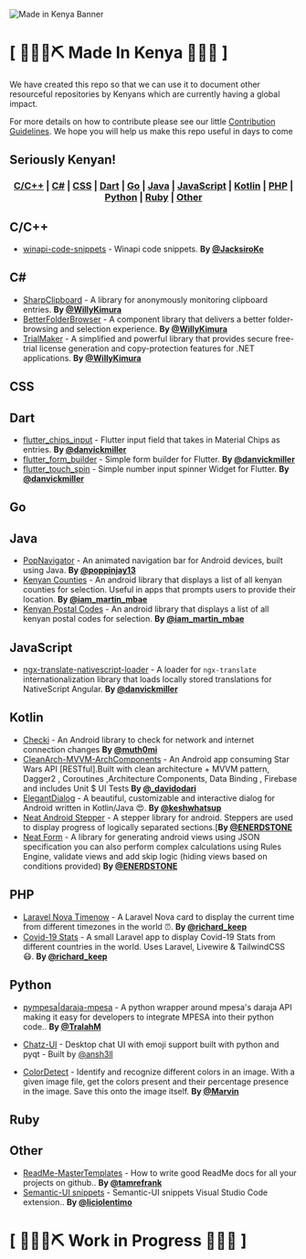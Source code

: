 ![Made in Kenya Banner](https://github.com/MadeInKenya/madeinkenya.github.io/blob/master/mik_banner.png "Made in Kenya Banner")
# \[ 🚧👷‍♀️⛏ Made In Kenya 🔧️👷🚧 \] 

We have created this repo so that we can use it to document other resourceful repositories by Kenyans which are currently having a global impact. 

For more details on how to contribute please see our little [Contribution Guidelines](https://github.com/MadeInKenya/madeinkenya.github.io/blob/master/CONTRIBUTING.MD). We hope you will help us make this repo useful in days to come

## Seriously Kenyan!

### <p align="center"><a href="#C">C/C++</a> | <a href="#C#">C#</a> | <a href="#CSS">CSS</a> | <a href="#Dart">Dart</a> | <a href="#Go">Go</a> | <a href="#Java">Java</a> | <a href="#JavaScript">JavaScript</a> | <a href="#Kotlin">Kotlin</a> | <a href="#PHP">PHP</a> | <a href="#Python">Python</a> | <a href="#Ruby">Ruby</a> | <a href="#Other">Other</a></p>

## <a name="C"> </a>C/C++
* [winapi-code-snippets](https://github.com/JacksiroKe/winapi-code-snippets) - Winapi code snippets. **By [@JacksiroKe](https://twitter.com/JacksiroKe)**

## <a name="C#"> </a>C#
* [SharpClipboard](https://github.com/Willy-Kimura/SharpClipboard) - A library for anonymously monitoring clipboard entries. **By [@WillyKimura](https://twitter.com/WillyKimura)**
* [BetterFolderBrowser](https://github.com/Willy-Kimura/BetterFolderBrowser) - A component library that delivers a better folder-browsing and selection experience. **By [@WillyKimura](https://twitter.com/WillyKimura)**
* [TrialMaker](https://github.com/Willy-Kimura/TrialMaker.Demo) - A simplified and powerful library that provides secure free-trial license generation and copy-protection features for .NET applications. **By [@WillyKimura](https://twitter.com/WillyKimura)**

## <a name="CSS"> </a>CSS

## <a name="Dart"> </a>Dart
* [flutter_chips_input](https://github.com/danvick/flutter_chips_input) - Flutter input field that takes in Material Chips as entries. **By [@danvickmiller](https://twitter.com/danvickmiller)**
* [flutter_form_builder](https://github.com/danvick/flutter_form_builder) - Simple form builder for Flutter. **By [@danvickmiller](https://twitter.com/danvickmiller)**
* [flutter_touch_spin](https://github.com/danvick/flutter_touch_spin) - Simple number input spinner Widget for Flutter. **By [@danvickmiller](https://twitter.com/danvickmiller)**

## <a name="Go"> </a>Go

## <a name="Java"> </a>Java
* [PopNavigator](https://github.com/poppinjay13/PopNavigator) - An animated navigation bar for Android devices, built using Java. **By [@poppinjay13](https://twitter.com/odundo_ian)**
* [Kenyan Counties](https://github.com/MartinMbae/KenyanCounties) - An android library that displays a list of all kenyan counties for selection. Useful in apps that prompts users to provide their location. **By [@iam_martin_mbae](https://twitter.com/iam_martin_mbae)**
* [Kenyan Postal Codes](https://github.com/MartinMbae/KenyaPostalCodesExample) - An android library that displays a list of all kenyan postal codes for selection. **By [@iam_martin_mbae](https://twitter.com/iam_martin_mbae)**

## <a name="JavaScript"> </a>JavaScript
* [ngx-translate-nativescript-loader](https://github.com/danvick/ngx-translate-nativescript-loader) - A loader for `ngx-translate` internationalization library that loads locally stored translations for NativeScript Angular. **By [@danvickmiller](https://twitter.com/danvickmiller)**

## <a name="Kotlin"> </a>Kotlin
* [Checki](https://github.com/muth0mi/checki) - An Android library to check for network and internet connection changes **By [@muth0mi](https://twitter.com/muth0mi)**
* [CleanArch-MVVM-ArchComponents](https://github.com/odaridavid/Clean-MVVM-ArchComponents) - An Android app consuming Star Wars API [RESTful].Built with clean architecture + MVVM pattern, Dagger2 , Coroutines ,Architecture Components, Data Binding , Firebase and includes Unit $ UI Tests  **By [@_davidodari](https://twitter.com/_davidodari)**
* [ElegantDialog](https://github.com/muigukenneth/ElegantDialog) - A beautiful, customizable and interactive dialog for Android written in Kotlin/Java 😍. **By [@keshwhatsup](https://twitter.com/keshwhatsup)**
* [Neat Android Stepper](https://github.com/ellykits/neat-stepper) - A stepper library for android. Steppers are used to display progress of logically separated sections.[**By [@ENERDSTONE](https://twitter.com/ENERDSTONE)**
* [Neat Form](https://github.com/ellykits/neat-form) - A library for generating android views using JSON specification you can also perform complex calculations using Rules Engine, validate views and add skip logic (hiding views based on conditions provided) **By [@ENERDSTONE](https://twitter.com/ENERDSTONE)**

## <a name="PHP"> </a>PHP
* [Laravel Nova Timenow](https://github.com/richardkeep/nova-timenow) - A Laravel Nova card to display the current time from different timezones in the world ⏰. **By [@richard_keep](https://twitter.com/richard_keep)**
* [Covid-19 Stats](https://github.com/richardkeep/covid-19) - A small Laravel app to display Covid-19 Stats from different countries in the world. Uses Laravel, Livewire & TailwindCSS 😷. **By [@richard_keep](https://twitter.com/richard_keep)**

## <a name="Python"> </a>Python
* [pympesa|daraja-mpesa](https://github.com/TralahM/pympesa) - A python wrapper around mpesa's daraja API making it easy for developers to integrate MPESA into their python code.. **By [@TralahM](https://github.com/TralahM)**
* [Chatz-UI](https://github.com/ANSH3LL/Chatz-UI) - Desktop chat UI with emoji support built with python and pyqt - Built by [@ansh3ll](https://github.com/ANSH3LL)

* [ColorDetect](https://github.com/MarvinKweyu/ColorDetect) - Identify and recognize different colors in an image. With a given image file, get the colors present  and their percentage presence in the image. Save this onto the image itself. **By [@Marvin](https://twitter.com/marvinus_j)**

## <a name="Ruby"> </a>Ruby

## <a name="Other"> </a>Other
* [ReadMe-MasterTemplates](https://github.com/tamzi/ReadMe-MasterTemplates) - How to write good ReadMe docs for all your projects on github.. **By [@tamrefrank](https://twitter.com/tamrefrank)**
* [Semantic-UI snippets](https://github.com/liciolentimo/semantic-ui-snippets) -  Semantic-UI snippets Visual Studio Code extension.. **By [@liciolentimo](https://twitter.com/liciolentimo)**

# \[ 🚧👷‍♀️⛏ Work in Progress 🔧️👷🚧 \] 
